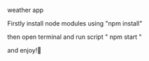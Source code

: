 weather app

<p> Firstly install node modules using "npm install" </p>
<p> then open terminal and run script " npm start "</p>
<p> and enjoy!🤞</p>
